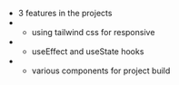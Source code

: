 - 3 features in the projects
- * using tailwind css for responsive
- * useEffect and useState hooks
- * various components for project build
